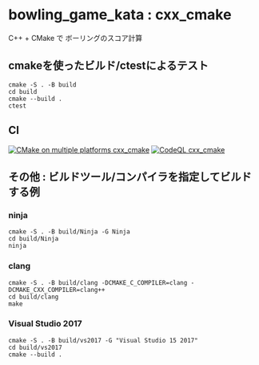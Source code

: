 # bowling_game_kata : cxx_cmake

C++ + CMake で ボーリングのスコア計算

## cmakeを使ったビルド/ctestによるテスト
```
cmake -S . -B build
cd build
cmake --build .
ctest
```

## CI

[![CMake on multiple platforms cxx_cmake](https://github.com/steelpipe75/bowling_game_kata/actions/workflows/cmake-multi-platform_cxx_cmake.yml/badge.svg)](https://github.com/steelpipe75/bowling_game_kata/actions/workflows/cmake-multi-platform_cxx_cmake.yml)
[![CodeQL cxx_cmake](https://github.com/steelpipe75/bowling_game_kata/actions/workflows/codeql_cxx_cmake.yml/badge.svg)](https://github.com/steelpipe75/bowling_game_kata/actions/workflows/codeql_cxx_cmake.yml)

## その他 : ビルドツール/コンパイラを指定してビルドする例

### ninja
```
cmake -S . -B build/Ninja -G Ninja
cd build/Ninja
ninja
```

### clang
```
cmake -S . -B build/clang -DCMAKE_C_COMPILER=clang -DCMAKE_CXX_COMPILER=clang++
cd build/clang
make
```

### Visual Studio 2017
```
cmake -S . -B build/vs2017 -G "Visual Studio 15 2017"
cd build/vs2017
cmake --build .
```
